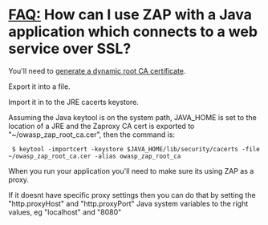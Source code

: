# [FAQ:](FAQtoplevel) How can I use ZAP with a Java application which connects to a web service over SSL?

You'll need to [generate a dynamic root CA certificate](HelpUiDialogsOptionsDynsslcert).

Export it into a file.

Import it in to the JRE cacerts keystore.

Assuming the Java keytool is on the system path, JAVA\_HOME is set to the
location of a JRE and the Zaproxy CA cert is exported to
"~/owasp\_zap\_root\_ca.cer", then the command is:

```
 $ keytool -importcert -keystore $JAVA_HOME/lib/security/cacerts -file ~/owasp_zap_root_ca.cer -alias owasp_zap_root_ca
```

When you run your application you'll need to make sure its using ZAP as a proxy.

If it doesnt have specific proxy settings then you can do that by setting the "http.proxyHost" and "http.proxyPort" Java system variables to the right values, eg "localhost" and "8080"